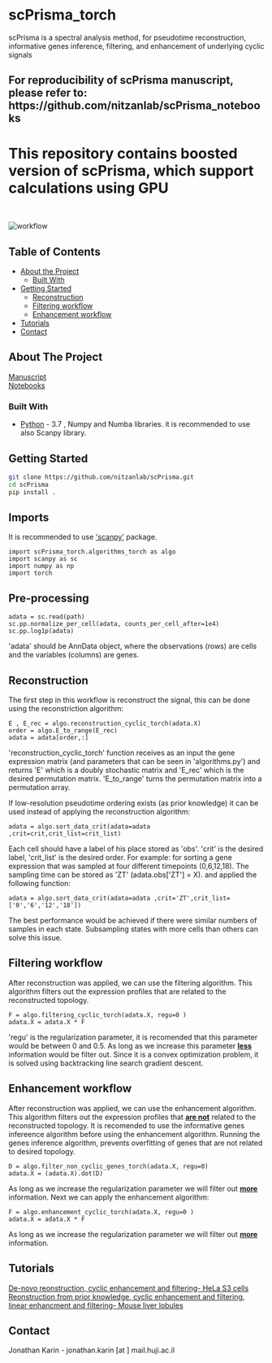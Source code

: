 # scPrisma_torch
scPrisma is a spectral analysis method, for pseudotime reconstruction, informative genes inference, filtering, and enhancement of underlying cyclic signals
<h2> For reproducibility of scPrisma manuscript, please refer to:<br /> https://github.com/nitzanlab/scPrisma_notebooks</h2>
<h1> This repository contains boosted version of scPrisma, which support calculations using GPU</h1>
<br />

![workflow](https://github.com/nitzanlab/scPrisma/blob/main/workflow.png?raw=true)
<br />
<!-- TABLE OF CONTENTS -->
## Table of Contents

* [About the Project](#about-the-project)
  * [Built With](#built-with)
* [Getting Started](#getting-started)
  * [Reconstruction](#reconstruction)
  * [Filtering workflow](#filtering-workflow)
  * [Enhancement workflow](#enhancement-workflow)
* [Tutorials](#tutorials)
* [Contact](#contact)



<!-- ABOUT THE PROJECT -->
## About The Project
[Manuscript](https://www.biorxiv.org/content/10.1101/2022.06.07.493867v1) <br />
[Notebooks](https://github.com/nitzanlab/scPrisma_notebooks)
### Built With
* [Python](https://www.python.org/) - 3.7 , Numpy and Numba libraries. it is recommended to use also Scanpy library.



<!-- GETTING STARTED -->
## Getting Started

```sh
git clone https://github.com/nitzanlab/scPrisma.git
cd scPrisma
pip install .
```
## Imports
It is recommended to use ['scanpy'](https://scanpy.readthedocs.io/en/stable/index.html) package. 

```
import scPrisma_torch.algorithms_torch as algo
import scanpy as sc
import numpy as np
import torch
```
## Pre-processing
```
adata = sc.read(path)
sc.pp.normalize_per_cell(adata, counts_per_cell_after=1e4)
sc.pp.log1p(adata)
```
'adata' should be AnnData object, where the observations (rows) are cells and the variables (columns) are genes. 
## Reconstruction
The first step in this workflow is reconstruct the signal, this can be done using the reconstriction algorithm:

```
E , E_rec = algo.reconstruction_cyclic_torch(adata.X)
order = algo.E_to_range(E_rec)
adata = adata[order,:]
```
'reconstruction_cyclic_torch' function receives as an input the gene expression matrix (and parameters that can be seen in 'algorithms.py') and returns 'E' which is a doubly stochastic matrix and 'E_rec' which is the desired permutation matrix.
'E_to_range' turns the permutation matrix into a permutation array.

If low-resolution pseudotime ordering exists (as prior knowledge) it can be used instead of applying the reconstruction algorithm:
```
adata = algo.sort_data_crit(adata=adata ,crit=crit,crit_list=crit_list)
```

Each cell should have a label of his place stored as 'obs'. 'crit' is the desired label,  'crit_list' is the desired order.
For example: for sorting a gene expression that was sampled at four different timepoints (0,6,12,18). The sampling time can be stored as 'ZT' (adata.obs['ZT'] = X). and applied the following function:
```
adata = algo.sort_data_crit(adata=adata ,crit='ZT',crit_list=['0','6','12','18'])
```
The best performance would be achieved if there were similar numbers of samples in each state. Subsampling states with more cells than others can solve this issue. 



## Filtering workflow
After reconstruction was applied, we can use the filtering algorithm. This algorithm filters out the expression profiles that are related to the reconstructed topology.
```
F = algo.filtering_cyclic_torch(adata.X, regu=0 )
adata.X = adata.X * F
```
'regu' is the regularization parameter, it is recomended that this parameter would be between 0 and 0.5. As long as we increase this parameter <b><u>less</u></b> information would be filter out. Since it is a convex optimization problem, it is solved using backtracking line search gradient descent.
## Enhancement workflow
After reconstruction was applied, we can use the enhancement algorithm. This algorithm filters out the expression profiles that <b><u>are not</u></b> related to the reconstructed topology.
It is recomended to use the informative genes infereence algorithm before using the enhancement algorithm. Running the genes inference algorithm, prevents overfitting of genes that are not related to desired topology.
```
D = algo.filter_non_cyclic_genes_torch(adata.X, regu=0)
adata.X = (adata.X).dot(D)
```
As long as we increase the regularization parameter we will filter out <b><u>more</u></b> information.
Next we can apply the enhancement algorithm:

```
F = algo.enhancement_cyclic_torch(adata.X, regu=0 )
adata.X = adata.X * F
```

As long as we increase the regularization parameter we will filter out <b><u>more</u></b> information.


<!-- TUTORIALS -->
## Tutorials
[De-novo reonstruction, cyclic enhancement and filtering- HeLa S3 cells](https://github.com/nitzanlab/scPrisma/blob/main/tutorials/tutorial_de_novo_reconstruction.ipynb)
<br />
[Reonstruction from prior knowledge, cyclic enhancement and filtering, linear enhancment and filtering- Mouse liver lobules](https://github.com/nitzanlab/scPrisma/blob/main/tutorials/tutorial_prior_knowledge_linear_and_cyclic.ipynb)

<!-- CONTACT -->
## Contact
Jonathan Karin - jonathan.karin [at ] mail.huji.ac.il
